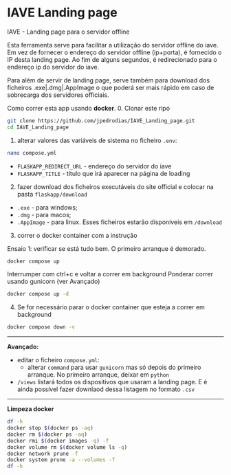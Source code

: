 # IAVE Landing page
IAVE - Landing page para o servidor offline


Esta ferramenta serve para facilitar a utilização do servidor offline do iave.
Em vez de fornecer o endereço do servidor offline (ip+porta), é fornecido o IP desta landing page. Ao fim de alguns segundos, é redirecionado para o endereço ip do servidor do iave.

Para além de servir de landing page, serve também para download dos ficheiros .exe|.dmg|.AppImage o que poderá ser mais rápido em caso de sobrecarga dos servidores officiais.



Como correr esta app usando **docker**.
0. Clonar este ripo
```bash
git clone https://github.com/jpedrodias/IAVE_Landing_page.git
cd IAVE_Landing_page
```


1. alterar valores das variáveis de sistema no ficheiro `.env`:
```bash
nano compose.yml
```
 - `FLASKAPP_REDIRECT_URL` - endereço do servidor do iave
 - `FLASKAPP_TITLE` - título que irá aparecer na página de loading


2. fazer download dos ficheiros executáveis do site official e colocar na pasta `flaskapp/download`
- `.exe` - para windows;
- `.dmg` - para macos;
- `.AppImage` - para linux.
Esses ficheiros estarão disponíveis em `/download`


3. correr o docker container com a instrução 

Ensaio 1: verificar se está tudo bem.
O primeiro arranque é demorado.
```bash
docker compose up
```

Interrumper com ctrl+c e voltar a correr em background
Ponderar correr usando gunicorn (ver Avançado)
```bash
docker compose up -d
```


4. Se for necessário parar o docker container que esteja a correr em background 
```bash
docker compose down -v
```

---
**Avançado:**
- editar o ficheiro `compose.yml`:
    - alterar `command` para usar `gunicorn` mas só depois do primeiro arranque. No primeiro arranque, deixar em `python`
- `/views` listará todos os dispositivos que usaram a landing page. E é ainda possível fazer downlaod dessa listagem no formato `.csv` 


---
**Limpeza docker**
```bash
df -h
docker stop $(docker ps -aq)
docker rm $(docker ps -aq)
docker rmi $(docker images -q) -f
docker volume rm $(docker volume ls -q)
docker network prune -f
docker system prune -a --volumes -f
df -h
```
